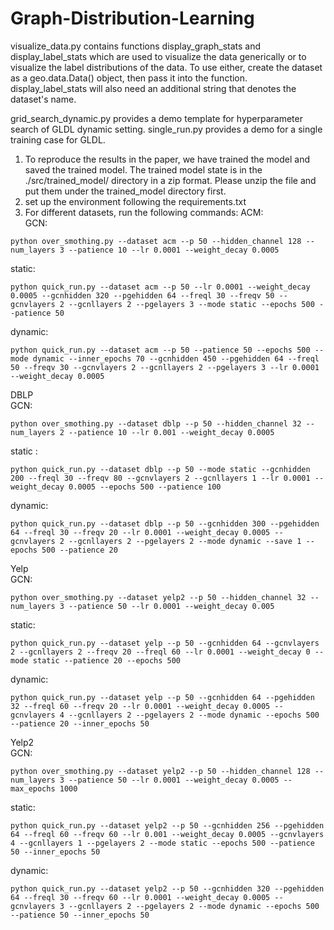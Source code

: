 # Graph-Distribution-Learning

visualize_data.py contains functions display_graph_stats and display_label_stats which are used to visualize the data generically or to visualize the label distributions of the data. To use either, create the dataset as a geo.data.Data() object, then pass it into the function. display_label_stats will also need an additional string that denotes the dataset's name.

grid_search_dynamic.py provides a demo template for hyperparameter search of GLDL dynamic setting.
single_run.py provides a demo for a single training case for GLDL.
1. To reproduce the results in the paper, we have trained the model and saved the trained model. The trained model state is in the ./src/trained_model/ directory in a zip format. Please unzip the file and put them under the trained_model directory first.
2. set up the environment following the requirements.txt
3. For different datasets, run the following commands:
ACM:\
GCN:
~~~
python over_smothing.py --dataset acm --p 50 --hidden_channel 128 --num_layers 3 --patience 10 --lr 0.0001 --weight_decay 0.0005
~~~
static:
~~~
python quick_run.py --dataset acm --p 50 --lr 0.0001 --weight_decay 0.0005 --gcnhidden 320 --pgehidden 64 --freql 30 --freqv 50 --gcnvlayers 2 --gcnllayers 2 --pgelayers 3 --mode static --epochs 500 --patience 50
~~~
dynamic:
~~~
python quick_run.py --dataset acm --p 50 --patience 50 --epochs 500 --mode dynamic --inner_epochs 70 --gcnhidden 450 --pgehidden 64 --freql 50 --freqv 30 --gcnvlayers 2 --gcnllayers 2 --pgelayers 3 --lr 0.0001 --weight_decay 0.0005
~~~
DBLP\
GCN:
~~~
python over_smothing.py --dataset dblp --p 50 --hidden_channel 32 --num_layers 2 --patience 10 --lr 0.001 --weight_decay 0.0005
~~~
static : 
~~~
python quick_run.py --dataset dblp --p 50 --mode static --gcnhidden 200 --freql 30 --freqv 80 --gcnvlayers 2 --gcnllayers 1 --lr 0.0001 --weight_decay 0.0005 --epochs 500 --patience 100
~~~
dynamic:
~~~
python quick_run.py --dataset dblp --p 50 --gcnhidden 300 --pgehidden 64 --freql 30 --freqv 20 --lr 0.0001 --weight_decay 0.0005 --gcnvlayers 2 --gcnllayers 2 --pgelayers 2 --mode dynamic --save 1 --epochs 500 --patience 20
~~~
Yelp\
GCN:
~~~
python over_smothing.py --dataset yelp2 --p 50 --hidden_channel 32 --num_layers 3 --patience 50 --lr 0.0001 --weight_decay 0.005
~~~
static: 
~~~
python quick_run.py --dataset yelp --p 50 --gcnhidden 64 --gcnvlayers 2 --gcnllayers 2 --freqv 20 --freql 60 --lr 0.0001 --weight_decay 0 --mode static --patience 20 --epochs 500
~~~
dynamic: 
~~~
python quick_run.py --dataset yelp --p 50 --gcnhidden 64 --pgehidden 32 --freql 60 --freqv 20 --lr 0.0001 --weight_decay 0.0005 --gcnvlayers 4 --gcnllayers 2 --pgelayers 2 --mode dynamic --epochs 500 --patience 20 --inner_epochs 50
~~~
Yelp2\
GCN: 
~~~
python over_smothing.py --dataset yelp2 --p 50 --hidden_channel 128 --num_layers 3 --patience 50 --lr 0.0001 --weight_decay 0.0005 --max_epochs 1000
~~~
static:
~~~
python quick_run.py --dataset yelp2 --p 50 --gcnhidden 256 --pgehidden 64 --freql 60 --freqv 60 --lr 0.001 --weight_decay 0.0005 --gcnvlayers 4 --gcnllayers 1 --pgelayers 2 --mode static --epochs 500 --patience 50 --inner_epochs 50
~~~
dynamic: 
~~~
python quick_run.py --dataset yelp2 --p 50 --gcnhidden 320 --pgehidden 64 --freql 30 --freqv 60 --lr 0.0001 --weight_decay 0.0005 --gcnvlayers 3 --gcnllayers 2 --pgelayers 2 --mode dynamic --epochs 500 --patience 50 --inner_epochs 50
~~~


